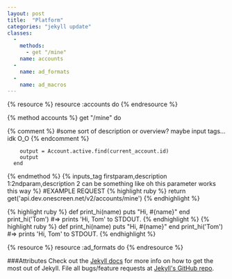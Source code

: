 ```yaml
---
layout: post
title:  "Platform"
categories: "jekyll update"
classes: 
  - 
    methods: 
      - get "/mine"
    name: accounts
  - 
    name: ad_formats
  - 
    name: ad_macros
---
```


{% resource %}
resource :accounts do
{% endresource %}



{% method accounts %}
      get "/mine" do

{% comment %}
#some sort of description or overview? maybe input tags... idk O_O
{% endcomment %}

        output = Account.active.find(current_account.id)
        output
      end
{% endmethod %} 
{% inputs_tag firstparam,description 1:2ndparam,description 2 can be something like oh this parameter works this way %}
#EXAMPLE REQUEST
{% highlight ruby %}
 return get('api.dev.onescreen.net/v2/accounts/mine')
{% endhighlight %}

{% highlight ruby %}
def print_hi(name)
  puts "Hi, #{name}"
end
print_hi('Tom')
#=> prints 'Hi, Tom' to STDOUT.
{% endhighlight %}
{% highlight ruby %}
def print_hi(name)
  puts "Hi, #{name}"
end
print_hi('Tom')
#=> prints 'Hi, Tom' to STDOUT.
{% endhighlight %}



{% resource %}
resource :ad_formats do
{% endresource %}


###Attributes
Check out the [Jekyll docs][jekyll] for more info on how to get the most out of Jekyll. File all bugs/feature requests at [Jekyll's GitHub repo][jekyll-gh].

[jekyll-gh]: https://github.com/mojombo/jekyll
[jekyll]:    http://jekyllrb.com

